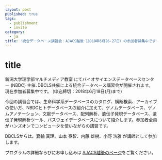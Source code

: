 ```yaml
---
layout: post
published: true
tags:
  - publishment
  - invite
category:
  - ja
title: '統合データベース講習会：AJACS越後（2018年6月26-27日）の参加者募集中です'
---
```

# title

新潟大学理学部マルチメディア教室 にてバイオサイエンスデータベースセンター (NBDC) 主催､DBCLS共催による統合データベース講習会が開催されます。
現在参加者募集中です。 (申込締切：2018年6月18日(月)まで)

今回の講習会では、生命科学系データベースのカタログ、横断検索、アーカイブの使い方、NBDCヒトデータベースの紹介に加えて、ゲノムデータベース、ゲノムアノテーション、文献データベース、配列解析、遺伝子発現データベース、遺伝子発現解析ツール、パスウェイデータベースについて紹介します。参加者全員がハンズオンでコンピュータを使いながらの講習です。

DBCLSからは、箕輪 真理、山本 泰智、内藤 雄樹、小野 浩雅 が講師として参加します。

プログラムの詳細ならびにお申し込みは [AJACS越後のページ](http://events.biosciencedbc.jp/training/ajacs69 "AJACS越後のページ")をご覧ください。
